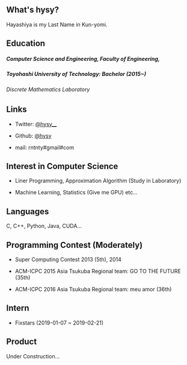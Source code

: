 ## What's hysy?
Hayashiya is my Last Name in Kun-yomi.

## Education
##### Computer Science and Engineering, Faculty of Engineering,
##### Toyohashi University of Technology: Bachelor (2015~)
###### Discrete Mathematics Laboratory

## Links
- Twitter: [@hysy__](https://mobile.twitter.com/hysy__)

- Github: [@hysy](https://github.com/hysy)

- mail: rntnty#gmail#com

## Interest in Computer Science
- Liner Programming, Approximation Algorithm (Study in Laboratory)

- Machine Learning, Statistics (Give me GPU) etc...

## Languages
C, C++, Python, Java, CUDA...

## Programming Contest (Moderately)
- Super Computing Contest 2013 (5th), 2014

- ACM-ICPC 2015 Asia Tsukuba Regional team: GO TO THE FUTURE (35th)

- ACM-ICPC 2016 Asia Tsukuba Regional team: meu amor (36th)

## Intern
- Fixstars (2019-01-07 ~ 2019-02-21)

## Product
Under Construction...

